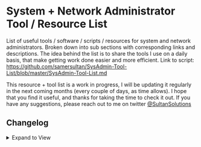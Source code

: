 # System + Network Administrator Tool / Resource List
List of useful tools / software / scripts / resources for system and network administrators. Broken down into sub sections with corresponding links and descriptions. The idea behind the list is to share the tools I use on a daily basis, that make getting work done easier and more efficient. Link to script: https://github.com/samersultan/SysAdmin-Tool-List/blob/master/SysAdmin-Tool-List.md


This resource + tool list is a work in progress, I will be updating it regularly in the next coming months (every couple of days, as time allows). I hope that you find it useful, and thanks for taking the time to check it out. If you have any suggestions, please reach out to me on twitter <a href="https://twitter.com/sultansolutions">@SultanSolutions</a>

## Changelog
<details> <summary>Expand to View</summary>
<p>
 
 **05 / 07 / 2019**
 
 * Active Directory PowerShell Library Added to PowerShell scripts
 * New Windows 10 Terminal added to Windows tools  
 
 ----
 
**04 / 19 / 2019**

* Added a nifty Win 10 GPO tool to admin tools
* ZeroSSL added to Web Tools

----
 
**04 / 11 / 2019**

* Cmder added to Windows Tools

----

**04 / 09 / 2019**

* Glasswire added to Networking Tools
* Meld added to Windows Tools

----

**04 / 03 / 2019**

* Easy RoboCopy Added to Windows Admin Tools

----

**03 / 27 / 2019**

* ESXI hypervisor free edition added to VMWARE
* Veeam back up for virtual machines (free edition) added to VMWARE

----

**03 / 19 / 2019**

* o365 MFA PowerShell scripts
* Added WireShark to network tools
* PDQ Deploy added to Windows Administration

----

**03 / 06 / 2019**

* RSAT Tools Added to windows admin tools
* PowerShell Script Browser added
* PowerShell Script Analyzer added

----

**03 / 05 / 2019**

* NirSoft admin tool directory added to windows admin tools
* o365 Admin Center tool added to windows admin tools
* Guru3D Display Driver Uninstall Tool added to hardware

----

**03 / 04 / 2019**

* PowerShell o365 script collection added
* CJWDEV Library Tools

----

**03 / 01 / 2019**

* Docker added to self hosted
* AMPPS added to self hosted

----

**02 / 28 / 2019**

* Added Self Hosted Section
* Added BooKStack to Self Hosted Tools

----

**02 / 26 / 2019**

* Dicio PowerShell tool added to networking tools
* odrive multi cloud client sync tool
* Rearranged networking tools

----

**02 / 21 / 2019**

* TCPView network tool added

---

**02 / 19 / 2019**

* WinSSHTerm added to Windows tools
* User cleanup script added to PowerShell

----

**02 / 17 / 2019**

* Add dexpot virtual desktop tool

----

**02 / 15 / 2019**

* Added Networking Tools
* Cleaned up layout


</p>
</details>

